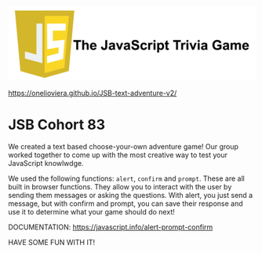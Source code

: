 ![alt text](assets/javascript-logo-02.png)

https://onelioviera.github.io/JSB-text-adventure-v2/

# JSB Cohort 83

We created a text based choose-your-own adventure game!
Our group worked together to come up with the most creative way to test your JavaScript knowlwdge.

We used the following functions: `alert`, `confirm` and `prompt`. These
are all built in browser functions.  They allow you to interact with the user by sending them messages or asking the questions.  With alert, you just send a message, but with confirm and prompt, you can save their response and use it to determine what your game should do next!

DOCUMENTATION:  https://javascript.info/alert-prompt-confirm

HAVE SOME FUN WITH IT!